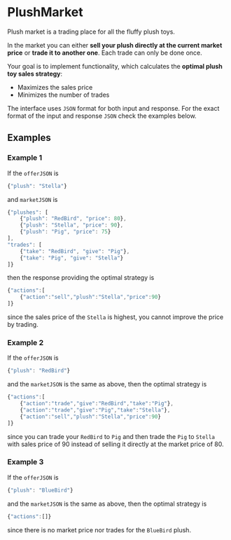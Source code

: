 # PlushMarket

Plush market is a trading place for all the fluffy plush toys.

In the market you can either **sell your plush directly at the current market price** 
or **trade it to another one**.
Each trade can only be done once.

Your goal is to implement functionality, which calculates the 
**optimal plush toy sales strategy**:
- Maximizes the sales price
- Minimizes the number of trades


The interface uses `JSON` format for both input and response. 
For the exact format of the input and response `JSON`
check the examples below.

## Examples

### Example 1

If the `offerJSON` is

```js
{"plush": "Stella"}
```

and `marketJSON` is

```js
{"plushes": [
    {"plush": "RedBird", "price": 80},
    {"plush": "Stella", "price": 90},
    {"plush": "Pig", "price": 75}
],
"trades": [
    {"take": "RedBird", "give": "Pig"},
    {"take": "Pig", "give": "Stella"}
]}
```

then the response providing the optimal strategy is

```js
{"actions":[
    {"action":"sell","plush":"Stella","price":90}
]}
```

since the sales price of the `Stella` is highest, you cannot improve the price by trading.

### Example 2

If the `offerJSON` is

```js
{"plush": "RedBird"}
```

and the `marketJSON` is the same as above, then the optimal strategy is

```js
{"actions":[
    {"action":"trade","give":"RedBird","take":"Pig"},
    {"action":"trade","give":"Pig","take":"Stella"},
    {"action":"sell","plush":"Stella","price":90}
]}
```

since you can trade your `RedBird` to `Pig` and then trade the `Pig` to `Stella` 
with sales price of 90 instead of
selling it directly at the market price of 80.

### Example 3

If the `offerJSON` is

```js
{"plush": "BlueBird"}
```
and the `marketJSON` is the same as above, then the optimal strategy is

```js
{"actions":[]}
```

since there is no market price nor trades for the `BlueBird` plush.